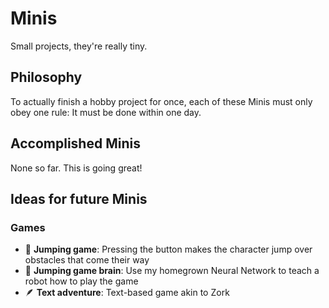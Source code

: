 # Minis
Small projects, they're really tiny.

## Philosophy

To actually finish a hobby project for once, each of these Minis must only obey one rule: It must be done within one day.

## Accomplished Minis

None so far. This is going great!

## Ideas for future Minis

### Games

- 🐎 **Jumping game**: Pressing the button makes the character jump over obstacles that come their way
- 🏇 **Jumping game brain**: Use my homegrown Neural Network to teach a robot how to play the game
- 🪶 **Text adventure**: Text-based game akin to Zork
